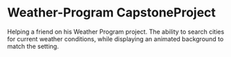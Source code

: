 # Weather-Program CapstoneProject

Helping a friend on his Weather Program project. The ability to search cities for current weather conditions, while displaying an animated background to match the setting.
